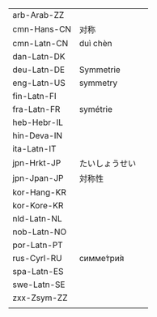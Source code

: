 | | | |
|-|-|-|
| arb-Arab-ZZ |  |  |
| cmn-Hans-CN | 对称 |  |
| cmn-Latn-CN | duì chèn |  |
| dan-Latn-DK |  |  |
| deu-Latn-DE | Symmetrie |  |
| eng-Latn-US | symmetry |  |
| fin-Latn-FI |  |  |
| fra-Latn-FR | symétrie |  |
| heb-Hebr-IL |  |  |
| hin-Deva-IN |  |  |
| ita-Latn-IT |  |  |
| jpn-Hrkt-JP | たいしょうせい |  |
| jpn-Jpan-JP | 対称性 |  |
| kor-Hang-KR |  |  |
| kor-Kore-KR |  |  |
| nld-Latn-NL |  |  |
| nob-Latn-NO |  |  |
| por-Latn-PT |  |  |
| rus-Cyrl-RU | симме́три́я |  |
| spa-Latn-ES |  |  |
| swe-Latn-SE |  |  |
| zxx-Zsym-ZZ |  |  |
|  |  |  |